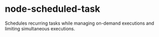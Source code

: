 # node-scheduled-task
Schedules recurring tasks while managing on-demand executions and limiting simultaneous executions.
